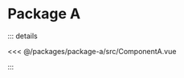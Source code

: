 # Package A

<ComponentA />

::: details

<<< @/packages/package-a/src/ComponentA.vue

:::

<script setup>
import ComponentA from './ComponentA.vue'
</script>
